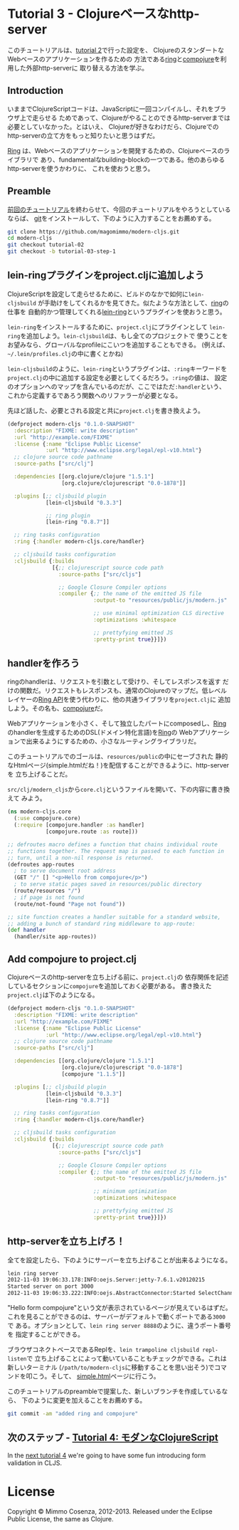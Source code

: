 # Tutorial 3 - Clojureベースなhttp-server

このチュートリアルは、[tutorial 2][1]で行った設定を、
ClojureのスタンダートなWebベースのアプリケーションを作るための
方法である[ring][2]と[compojure][3]を利用した外部http-serverに
取り替える方法を学ぶ。

## Introduction

いままでClojureScriptコードは、JavaScriptに一回コンパイルし、それをブラウザ上で走らせる
ためであって、Clojureがやることのできるhttp-serverまでは必要としていなかった。とはいえ、
Clojureが好きなわけだら、Clojureでのhttp-serverの立て方をもっと知りたいと思うはずだ。

[Ring][2] は、Webベースのアプリケーションを開発するための、Clojureベースのライブラリで
あり、fundamentalなbuilding-blockの一つである。他のあらゆるhttp-serverを使うかわりに、
これを使おうと思う。

## Preamble

[前回のチュートリアル][1]を終わらせて、今回のチュートリアルをやろうとしているならば、
[git][8]をインストールして、下のように入力することをお薦めする。

```bash
git clone https://github.com/magomimmo/modern-cljs.git
cd modern-cljs
git checkout tutorial-02
git checkout -b tutorial-03-step-1
```

## lein-ringプラグインをproject.cljに追加しよう

ClojureScriptを設定して走らせるために、ビルドのなかで如何に`lein-cljsbuild`
が手助けをしてくれるかを見てきた。似たような方法として、[ring][2]の仕事を
自動的かつ管理してくれる[lein-ring][3]というプラグインを使おうと思う。

`lein-ring`をインストールするために、`project.clj`にプラグインとして
`lein-ring`を追加しよう。`lein-cljsbuild`は、もし全てのプロジェクトで
使うことをお望みなら、グローバルなprofileにこいつを追加することもできる。
(例えば、`~/.lein/profiles.clj`の中に書くとかね)

`lein-cljsbuild`のように、`lein-ring`というプラグインは、`:ring`キーワードを
`project.clj`の中に追加する設定を必要としてくるだろう。`:ring`の値は、
設定のオプションへのマップを含んでいるのだが、ここではただ`:handler`という、
これから定義するであろう関数へのリファラーが必要となる。

先ほど話した、必要とされる設定と共に`project.clj`を書き換えよう。

```clojure
(defproject modern-cljs "0.1.0-SNAPSHOT"
  :description "FIXME: write description"
  :url "http://example.com/FIXME"
  :license {:name "Eclipse Public License"
            :url "http://www.eclipse.org/legal/epl-v10.html"}
  ;; clojure source code pathname
  :source-paths ["src/clj"]

  :dependencies [[org.clojure/clojure "1.5.1"]
	             [org.clojure/clojurescript "0.0-1878"]]

  :plugins [;; cljsbuild plugin
            [lein-cljsbuild "0.3.3"]

            ;; ring plugin
            [lein-ring "0.8.7"]]

  ;; ring tasks configuration
  :ring {:handler modern-cljs.core/handler}

  ;; cljsbuild tasks configuration
  :cljsbuild {:builds
              [{;; clojurescript source code path
                :source-paths ["src/cljs"]

                ;; Google Closure Compiler options
                :compiler {;; the name of the emitted JS file
                           :output-to "resources/public/js/modern.js"

                           ;; use minimal optimization CLS directive
                           :optimizations :whitespace

                           ;; prettyfying emitted JS
                           :pretty-print true}}]})
```

## handlerを作ろう

ringのhandlerは、リクエストを引数として受けり、そしてレスポンスを返す
だけの関数だ。リクエストもレスポンスも、通常のClojureのマップだ。低レベル
レイヤーの[Ring API][4]を使う代わりに、他の共通ライブラリを`project.clj`に
追加しよう。その名も、[compojure][5]だ。

Webアプリケーションを小さく、そして独立したパートにcomposedし、[Ring][2]
のhandlerを生成するためのDSL(ドメイン特化言語)を[Ring][2]の
Webアプリケーションで出来るようにするための、小さなルーティングライブラリだ。

このチュートリアルでのゴールは、`resources/public`の中にセーブされた
静的なHtmlページ(simple.htmlだね！)を配信することができるように、http-serverを
立ち上げることだ。

`src/clj/modern_cljs`から`core.clj`というファイルを開いて、下の内容に書き換えて
みよう。

```clojure
(ns modern-cljs.core
  (:use compojure.core)
  (:require [compojure.handler :as handler]
            [compojure.route :as route]))

;; defroutes macro defines a function that chains individual route
;; functions together. The request map is passed to each function in
;; turn, until a non-nil response is returned.
(defroutes app-routes
  ; to serve document root address
  (GET "/" [] "<p>Hello from compojure</p>")
  ; to serve static pages saved in resources/public directory
  (route/resources "/")
  ; if page is not found
  (route/not-found "Page not found"))

;; site function creates a handler suitable for a standard website,
;; adding a bunch of standard ring middleware to app-route:
(def handler
  (handler/site app-routes))
```

## Add compojure to project.clj

Clojureベースのhttp-serverを立ち上げる前に、`project.clj`の
依存関係を記述しているセクションに`compojure`を追加しておく必要がある。
書き換えた`project.clj`は下のようになる。

```clojure
(defproject modern-cljs "0.1.0-SNAPSHOT"
  :description "FIXME: write description"
  :url "http://example.com/FIXME"
  :license {:name "Eclipse Public License"
            :url "http://www.eclipse.org/legal/epl-v10.html"}
  ;; clojure source code pathname
  :source-paths ["src/clj"]

  :dependencies [[org.clojure/clojure "1.5.1"]
	             [org.clojure/clojurescript "0.0-1878"]
                 [compojure "1.1.5"]]

  :plugins [;; cljsbuild plugin
            [lein-cljsbuild "0.3.3"]
            [lein-ring "0.8.7"]]

  ;; ring tasks configuration
  :ring {:handler modern-cljs.core/handler}

  ;; cljsbuild tasks configuration
  :cljsbuild {:builds
              [{;; clojurescript source code path
                :source-paths ["src/cljs"]

                ;; Google Closure Compiler options
                :compiler {;; the name of the emitted JS file
                           :output-to "resources/public/js/modern.js"

                           ;; minimum optimization
                           :optimizations :whitespace

                           ;; prettyfying emitted JS
                           :pretty-print true}}]})
```

## http-serverを立ち上げろ！
全てを設定したら、下のようにサーバーを立ち上げることが出来るようになる。

```bash
lein ring server
2012-11-03 19:06:33.178:INFO:oejs.Server:jetty-7.6.1.v20120215
Started server on port 3000
2012-11-03 19:06:33.222:INFO:oejs.AbstractConnector:Started SelectChannelConnector@0.0.0.0:3000
```

"Hello form compojure"という文が表示されているページが見えているはずだ。
これを見ることができるのは、サーバーがデフォルトで動くポートである`3000`で
ある。オプションとして、`lein ring server 8888`のように、違うポート番号を
指定することができる。

ブラウザコネクトベースであるReplを、`lein trampoline cljsbuild repl-listen`で
立ち上げることによって動いていることもチェックができる。これは新しいターミナル
(`/path/to/modern-cljs`に移動することを思い出そう)でコマンドを叩こう。そして、
[simple.html][6]ページに行こう。

このチュートリアルのpreambleで提案した、新しいブランチを作成しているなら、
下のように変更を加えることをお薦めする。

```bash
git commit -am "added ring and compojure"
```

## 次のステップ - [Tutorial 4: モダンなClojureScript][7]

In the [next tutorial 4][7] we're going to have some fun introducing form validation in CLJS.

# License

Copyright © Mimmo Cosenza, 2012-2013. Released under the Eclipse Public
License, the same as Clojure.

[1]: https://github.com/magomimmo/modern-cljs/blob/master/doc/tutorial-02.md
[2]: https://github.com/ring-clojure/ring
[3]: https://github.com/weavejester/lein-ring
[4]: http://ring-clojure.github.com/ring/
[5]: https://github.com/weavejester/compojure.git
[6]: http://localhost:3000/simple.html
[7]: https://github.com/TranslateBabelJapan/modern-cljs/blob/japanese-translate/doc/tutorial-03.md
[8]: https://help.github.com/articles/set-up-git
